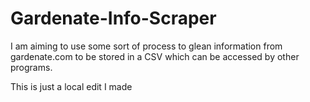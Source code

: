 # Gardenate-Info-Scraper
I am aiming to use some sort of process to glean information from gardenate.com to be stored in a CSV which can be accessed by other programs.

This is just a local edit I made